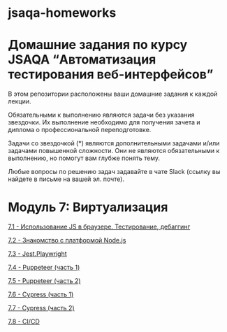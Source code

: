 # jsaqa-homeworks

# Домашние задания по курсу JSAQA “Автоматизация тестирования веб-интерфейсов”
В этом репозитории расположены ваши домашние задания к каждой лекции.

Обязательными к выполнению являются задачи без указания звездочки. Их выполнение необходимо для получения зачета и диплома о профессиональной переподготовке.

Задачи со звездочкой (*) являются дополнительными задачами и/или задачами повышенной сложности. Они не являются обязательными к выполнению, но помогут вам глубже понять тему.

Любые вопросы по решению задач задавайте в чате Slack (ссылку вы найдете в письме на вашей эл. почте).

# Модуль 7: Виртуализация

[7.1 - Использование JS в браузере. Тестирование, дебаггинг]()

[7.2 - Знакомство с платформой Node.js]()

[7.3 - Jest.Playwright]()

[7.4 - Puppeteer (часть 1)]()

[7.5 - Puppeteer (часть 2)]()

[7.6 - Cypress (часть 1)]()

[7.7 - Cypress (часть 2)]()

[7.8 - CI/СD]()
